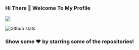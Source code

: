 ### Hi There 👋 Welcome To My Profile
![](https://komarev.com/ghpvc/?username=your-SR-Sunny-Raj&color=orange&style=plastic)

![Github stats](https://github-readme-stats.vercel.app/api?username=SR-Sunny-Raj&color=red)

### Show some ❤️ by starring some of the repositories!
[flag-india]: https://github-readme-stats.vercel.app/api?username=SR-Sunny-Raj&show_icons=true&hide=contribs,prs&cache_seconds=86400&theme=flag-india
